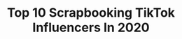 ---
title: Top 10 Scrapbooking TikTok Influencers In 2020
description: >-
  Find top scrapbooking TikTok influencers in 2020. Most popular hashtags: #scrapbooking #fyp #foryou #art.
platform: TikTok
hits: 30
text_top: Identify the most popular TikTok accounts on inBeat.
text_bottom: inBeat holds 30 TikTok influencers like this for you to work with.
profiles:
  - username: "_vickys_journal_tt"
    fullname: >-
      Vikky
    bio: >-
      From November 10 - November 30 PROMO CODE: Viktoriia 15% STATIONARYPAL link ⬇️
    location: "Canada"
    followers: 1000000
    engagement: 1897
    commentsToLikes: 0.005575
    id: ckdnelrjqh9qq0j23d7roapz6
    verified: false
    hashtags: "#asmr, #scrapbooking, #bujo, #kawaii"
  - username: "bee.artistic"
    fullname: >-
      lau'
    bio: >-
      🇨🇵/🇬🇧 art ✨✨ collage, watercolors .... @beeartistic on We Heart It
    location: "France"
    followers: 14800
    engagement: 1838
    commentsToLikes: 0.012521
    id: ck9fc87vnipa80j78pjas3f3m
    verified: false
    hashtags: "#beeartisticollage, #satisfayingvideo, #fyp, #foryou"
  - username: "nicolenurbernardi"
    fullname: >-
      nicolenurbernardi
    bio: >-
      MY INSTAGRAM 👆🏼 💖 🎥 YOUTUBE CHANNEL 🎥 Nicole Nur Bernardi
    location: "Italy"
    followers: 159500
    engagement: 1231
    commentsToLikes: 0.014471
    id: ckbqjr6zf4yhh0j23rwwmcuj2
    verified: false
    hashtags: "#girl, #scrapbooking, #clothes, #aliexpress"
  - username: "bopatchki"
    fullname: >-
      ⭑ bopatchki ⭑
    bio: >-
      a little bit of everything ✨ london bopatchki@gmail.com
    location: "Qatar"
    followers: 6150
    engagement: 1717
    commentsToLikes: 0.023916
    id: ckb9ffn2b3u960j23garc3ufi
    verified: false
    hashtags: "#thisisasign, #movie, #uk, #scrapbooking"
  - username: "tini_acv2"
    fullname: >-
      🐽tini_acv2🐽
    bio: >-
      Sígueme en ig pu 😔 🌻 @martii.acevedo_ CEO en paquetitos y bajones :) 350k?😱
    location: "Chile"
    followers: 340900
    engagement: 1812
    commentsToLikes: 0.005283
    id: cka0tnc6fqku90i78tf85g1kz
    verified: false
    hashtags: "#bathroomrepairtutor, #paquetes, #redecorando, #scrapbooking"
  - username: "s.bexy"
    fullname: >-
      Syeda 
    bio: >-
      19 Mixed content 🧕🏼 Allahuma Barik Laha
    location: "United Kingdom"
    followers: 8009
    engagement: 1294
    commentsToLikes: 0.019396
    id: ckcp4f7xucd4x0j23nzpw152d
    verified: false
    hashtags: "#crafts, #transitions, #satisfying, #diy"
  - username: "abipop_"
    fullname: >-
      Abi pop
    bio: >-
      UK | 25 | Disney | ACNH | Dance | Japan IG: @abipop 🇬🇧🏡 🌧☀️🦆🏰🌱🌸💃🏼🇯🇵
    location: "United Kingdom"
    followers: 25500
    engagement: 1840
    commentsToLikes: 0.063935
    id: ck8ae8o6zatbz0j78iurywky9
    verified: false
    hashtags: "#dancing, #animalcrossing, #wholesome, #disney"
  - username: "elle.in.the.woods"
    fullname: >-
      Elle💞💞💞
    bio: >-
      remember to smile pfp by @lemonidoodles
    location: "United States"
    followers: 138100
    engagement: 1999
    commentsToLikes: 0.046133
    id: ck8tri1piqyjq0j782xhvakge
    verified: false
    hashtags: "#unwrapthedeals, #relatable, #storytime, #showupshowoff"
  - username: "dessin_elise14"
    fullname: >-
      Elise☁
    bio: >-
      J'aime bien dessiner lol 2631 gens qui aiment les raisins 🍇
    location: "France"
    followers: 2625
    engagement: 2828
    commentsToLikes: 0.061711
    id: ckbesut95bmic0j236nk7rkkj
    verified: false
    hashtags: "#pourtoi, #pourtoii, #frog, #duo"
  - username: "kokoobetz"
    fullname: >-
      Koko
    bio: >-
      Insta- kristenobetz Venmo- Kristen-Obetz Etsy- kokoobetz
    location: "United States"
    followers: 505000
    engagement: 1726
    commentsToLikes: 0.014834
    id: ckbw7acccypwt0j23z7m5zl3w
    verified: false
    hashtags: "#puppies, #painting, #animals, #art"
---